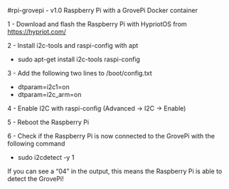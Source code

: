 #rpi-grovepi - v1.0
Raspberry Pi with a GrovePi Docker container

1 - Download and flash the Raspberry Pi with HypriotOS from https://hypriot.com/

2 - Install i2c-tools and raspi-config with apt
- sudo apt-get install i2c-tools raspi-config

3 - Add the following two lines to /boot/config.txt
- dtparam=i2c1=on
- dtparam=i2c_arm=on

4 - Enable I2C with raspi-config (Advanced -> I2C -> Enable)

5 - Reboot the Raspberry Pi

6 - Check if the Raspberry Pi is now connected to the GrovePi with the following command

- sudo i2cdetect -y 1
  
If you can see a “04” in the output, this means the Raspberry Pi is able to detect the GrovePi!
